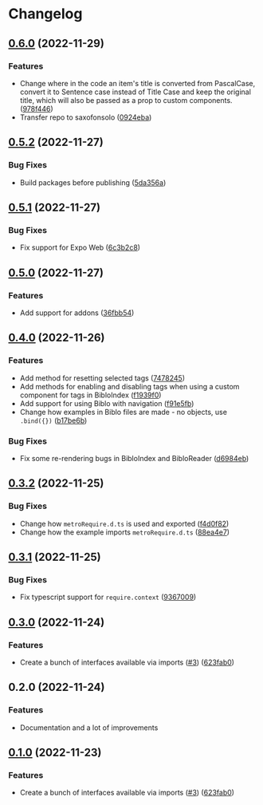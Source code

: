 # Changelog

## [0.6.0](https://github.com/saxofonsolo/biblo/compare/react-native-v0.5.2...react-native-v0.6.0) (2022-11-29)


### Features

* Change where in the code an item's title is converted from PascalCase, convert it to Sentence case instead of Title Case and keep the original title, which will also be passed as a prop to custom components. ([978f446](https://github.com/saxofonsolo/biblo/commit/978f44687ffaf7e6df0ad77a9ee0c25760896dc1))
* Transfer repo to saxofonsolo ([0924eba](https://github.com/saxofonsolo/biblo/commit/0924ebae1608560e09ac3bc778210d8fff995bee))

## [0.5.2](https://github.com/saxofonsolo/biblo/compare/react-native-v0.5.1...react-native-v0.5.2) (2022-11-27)


### Bug Fixes

* Build packages before publishing ([5da356a](https://github.com/saxofonsolo/biblo/commit/5da356a714f0e2c8b6d14b3cc613ed210a361cf7))

## [0.5.1](https://github.com/saxofonsolo/biblo/compare/react-native-v0.5.0...react-native-v0.5.1) (2022-11-27)


### Bug Fixes

* Fix support for Expo Web ([6c3b2c8](https://github.com/saxofonsolo/biblo/commit/6c3b2c8acf120a4bb0eb20a8c562ad6ef245d00d))

## [0.5.0](https://github.com/saxofonsolo/biblo/compare/react-native-v0.4.0...react-native-v0.5.0) (2022-11-27)


### Features

* Add support for addons ([36fbb54](https://github.com/saxofonsolo/biblo/commit/36fbb54f9c7689b9869977b261e70efc1b52ca8f))

## [0.4.0](https://github.com/saxofonsolo/biblo/compare/react-native-v0.3.2...react-native-v0.4.0) (2022-11-26)


### Features

* Add method for resetting selected tags ([7478245](https://github.com/saxofonsolo/biblo/commit/7478245853e7836b48921c6130ef648596efa301))
* Add methods for enabling and disabling tags when using a custom component for tags in BibloIndex ([f1939f0](https://github.com/saxofonsolo/biblo/commit/f1939f0ddc4d2dd9086c2c6ffba7e4a9f6caa0ce))
* Add support for using Biblo with navigation ([f91e5fb](https://github.com/saxofonsolo/biblo/commit/f91e5fb4e447747b6765cf4d10dc62a4adf9e72b))
* Change how examples in Biblo files are made - no objects, use `.bind({})` ([b17be6b](https://github.com/saxofonsolo/biblo/commit/b17be6ba570018d49f7af47139940236cb3a7b4d))


### Bug Fixes

* Fix some re-rendering bugs in BibloIndex and BibloReader ([d6984eb](https://github.com/saxofonsolo/biblo/commit/d6984ebea176d8b46fee1208396c968c7458e4c9))

## [0.3.2](https://github.com/saxofonsolo/biblo/compare/react-native-v0.3.1...react-native-v0.3.2) (2022-11-25)


### Bug Fixes

* Change how `metroRequire.d.ts` is used and exported ([f4d0f82](https://github.com/saxofonsolo/biblo/commit/f4d0f8243f3580fcfedc1a09ef7c62a87cbe89ca))
* Change how the example imports `metroRequire.d.ts` ([88ea4e7](https://github.com/saxofonsolo/biblo/commit/88ea4e706248565b8d58551931fb6adb7b483b79))

## [0.3.1](https://github.com/saxofonsolo/biblo/compare/react-native-v0.3.0...react-native-v0.3.1) (2022-11-25)


### Bug Fixes

* Fix typescript support for `require.context` ([9367009](https://github.com/saxofonsolo/biblo/commit/9367009aa378b6f89fdbb963a6da7c2495a5f3bf))

## [0.3.0](https://github.com/saxofonsolo/biblo/compare/react-native-v0.2.0...react-native-v0.3.0) (2022-11-24)


### Features

* Create a bunch of interfaces available via imports ([#3](https://github.com/saxofonsolo/biblo/issues/3)) ([623fab0](https://github.com/saxofonsolo/biblo/commit/623fab0179f49bbfcf88b48233a4f84a6c01ee7b))

## 0.2.0 (2022-11-24)


### Features

* Documentation and a lot of improvements

## [0.1.0](https://github.com/saxofonsolo/biblo/compare/react-native-v0.0.1...react-native-v0.1.0) (2022-11-23)


### Features

* Create a bunch of interfaces available via imports ([#3](https://github.com/saxofonsolo/biblo/issues/3)) ([623fab0](https://github.com/larsmunkholm/biblo/commit/623fab0179f49bbfcf88b48233a4f84a6c01ee7b))
